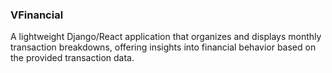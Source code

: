 ### VFinancial

A lightweight Django/React application that organizes and displays monthly transaction breakdowns, offering insights into financial behavior based on the provided transaction data.
